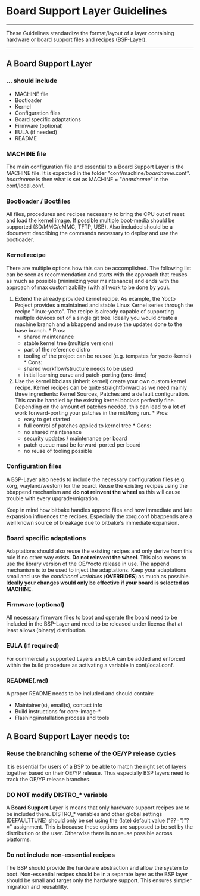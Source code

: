 # Board Support Layer Guidelines

---

These Guidelines standardize the format/layout of a layer containing
hardware or board support files and recipes (BSP-Layer).

---

## A Board Support Layer 
### ... should include
  * MACHINE file
  * Bootloader
  * Kernel
  * Configuration files
  * Board specific adaptations
  * Firmware (optional)
  * EULA (if needed)
  * README

### MACHINE file
The main configuration file and essential to a Board Support Layer is
the MACHINE file. It is expected in the folder "conf/machine/_boardname_.conf".
_boardname_ is then what is set as MACHINE = "_boardname_" in the conf/local.conf.

### Bootloader / Bootfiles
All files, procedures and recipes necessary to bring the CPU out of
reset and load the kernel image. If possible multiple boot-media
should be supported (SD/MMC/eMMC, TFTP, USB).
Also included should be a document describing the commands necessary
to deploy and use the bootloader.

### Kernel recipe
There are multiple options how this can be accomplished. The following
list can be seen as recommendation and starts with the approach that
reuses as much as possible (minimizing your maintenance) and ends with
the approach of max customizability (with all work to be done by you).
  1. Extend the already provided kernel recipe. As example, the
     Yocto Project provides a maintained and stable Linux Kernel
     series through the recipe "linux-yocto". The recipe is already
     capable of supporting multiple devices out of a single git tree.
     Ideally you would create a machine branch and a bbappend
     and reuse the updates done to the base branch.
    * Pros:
      * shared maintenance
      * stable kernel tree (multiple versions)
      * part of the reference distro
      * tooling of the project can be reused (e.g. tempates for yocto-kernel)
    * Cons:
      * shared workflow/structure needs to be used
      * initial learning curve and patch-porting (one-time)
  2. Use the kernel bbclass (inherit kernel) create your own custom kernel recipe.
     Kernel recipes can be quite straightforward as we need mainly three
     ingredients: Kernel Sources, Patches and a default configuration.
     This can be handled by the existing kernel.bbclass perfectly fine.
     Depending on the amount of patches needed, this can lead to
     a lot of work forward-porting your patches in the mid/long run.
    * Pros:
      * easy to get started
      * full control of patches applied to kernel tree
    * Cons:
      * no shared maintenance
      * security updates / maintenance per board
      * patch queue must be forward-ported per board
      * no reuse of tooling possible

### Configuration files
A BSP-Layer also needs to include the necessary configuration files
(e.g. xorg, wayland/weston) for the board. Reuse the existing recipes
using the bbappend mechanism and __do not reinvent the wheel__ as this
will cause trouble with every upgrade/migration.

Keep in mind how bitbake handles append files and how immediate and
late expansion influences the recipes.
Especially the xorg.conf bbappends are a well known source of breakage due
to bitbake's immediate expansion.

### Board specific adaptations
Adaptations should also reuse the existing recipes and only derive from
this rule if no other way exists. __Do not reinvent the wheel__.
This also means to use the library version of the OE/Yocto release in use.
The append mechanism is to be used to inject the adaptations.
Keep your adaptations small and use the _conditional variables_ (__OVERRIDES__)
as much as possible. __Ideally your changes would only be effective if
your board is selected as MACHINE__. 

### Firmware (optional)
All necessary firmware files to boot and operate the board need to be included
in the BSP-Layer and need to be released under license that at least
allows (binary) distribution.

### EULA (if required)
For commercially supported Layers an EULA can be added and enforced within the
build procedure as activating a variable in conf/local.conf.

### README(.md)
A proper README needs to be included and should contain:
  * Maintainer(s), email(s), contact info
  * Build instructions for core-image-*
  * Flashing/installation process and tools

## A Board Support Layer needs to:

### Reuse the branching scheme of the OE/YP release cycles
It is essential for users of a BSP to be able to match the
right set of layers together based on their OE/YP release.
Thus especially BSP layers need to track the OE/YP release branches.

### __DO NOT__ modify DISTRO_* variable
A __Board Support__ Layer is means that only hardware support
recipes are to be included there. DISTRO_* variables and
other global settings (DEFAULTTUNE) should only be set
using the (late) default value ("??=")"?=" assignment.
This is because these options are supposed to be set by
the distribution or the user. Otherwise there is no reuse
possible across platforms.

### Do not include non-essential recipes ###
The BSP should provide the hardware abstraction and allow the system
to boot. Non-essential recipes should be in a separate layer as
the BSP layer should be small and target only the hardware support.
This ensures simpler migration and reusablilty.


